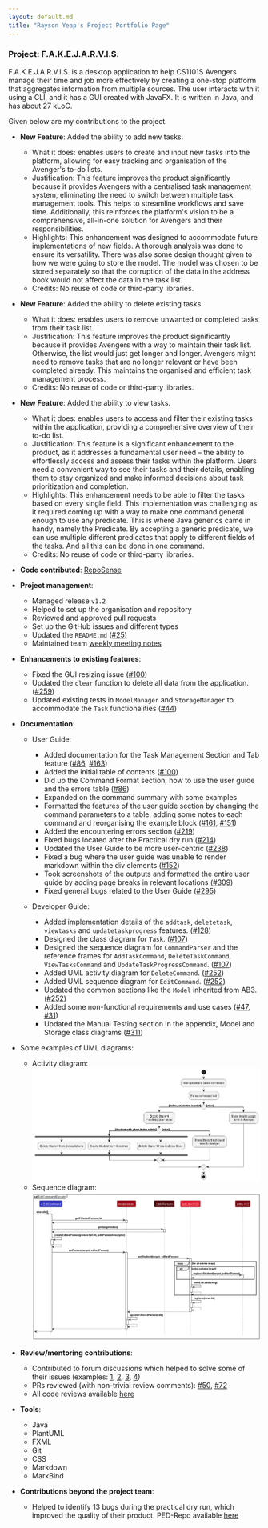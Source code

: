 ```yaml
---
layout: default.md
title: "Rayson Yeap's Project Portfolio Page"
---
```


### Project: F.A.K.E.J.A.R.V.I.S.

F.A.K.E.J.A.R.V.I.S. is a desktop application to help CS1101S Avengers manage their time and job more effectively by creating a one-stop platform that aggregates information from multiple sources. The user interacts with it using a CLI, and it has a GUI created with JavaFX. It is written in Java, and has about 27 kLoC.

Given below are my contributions to the project.

* **New Feature**: Added the ability to add new tasks.
    * What it does: enables users to create and input new tasks into the platform, allowing for easy tracking and organisation of the Avenger's to-do lists.
    * Justification: This feature improves the product significantly because it provides Avengers with a centralised task management system, eliminating the need to switch between multiple task management tools. This helps to streamline workflows and save time. Additionally, this reinforces the platform's vision to be a comprehensive, all-in-one solution for Avengers and their responsibilities.
    * Highlights: This enhancement was designed to accommodate future implementations of new fields. A thorough analysis was done to ensure its versatility. There was also some design thought given to how we were going to store the model. The model was chosen to be stored separately so that the corruption of the data in the address book would not affect the data in the task list.
    * Credits: No reuse of code or third-party libraries.


* **New Feature**: Added the ability to delete existing tasks.
    * What it does: enables users to remove unwanted or completed tasks from their task list.
    * Justification: This feature improves the product significantly because it provides Avengers with a way to maintain their task list. Otherwise, the list would just get longer and longer. Avengers might need to remove tasks that are no longer relevant or have been completed already. This maintains the organised and efficient task management process.
    * Credits: No reuse of code or third-party libraries.


* **New Feature**: Added the ability to view tasks.
    * What it does: enables users to access and filter their existing tasks within the application, providing a comprehensive overview of their to-do list.
    * Justification: This feature is a significant enhancement to the product, as it addresses a fundamental user need – the ability to effortlessly access and assess their tasks within the platform. Users need a convenient way to see their tasks and their details, enabling them to stay organized and make informed decisions about task prioritization and completion.
    * Highlights: This enhancement needs to be able to filter the tasks based on every single field. This implementation was challenging as it required coming up with a way to make one command general enough to use any predicate. This is where Java generics came in handy, namely the Predicate<Task>. By accepting a generic predicate, we can use multiple different predicates that apply to different fields of the tasks. And all this can be done in one command.
    * Credits: No reuse of code or third-party libraries.


* **Code contributed**: [RepoSense](https://nus-cs2103-ay2324s1.github.io/tp-dashboard/?search=respirayson&breakdown=true)


* **Project management**:
    * Managed release `v1.2`
    * Helped to set up the organisation and repository
    * Reviewed and approved pull requests
    * Set up the GitHub issues and different types
    * Updated the `README.md` ([#25](https://github.com/AY2324S1-CS2103T-T15-1/tp/pull/25))
    * Maintained team [weekly meeting notes](https://docs.google.com/document/d/1QKJGL88ciMlyb5MfS2XyThnuUBGdwFIULFgP9MLTFEA/edit)


* **Enhancements to existing features**:
    * Fixed the GUI resizing issue ([#100](https://github.com/AY2324S1-CS2103T-T15-1/tp/pull/100))
    * Updated the `clear` function to delete all data from the application. ([#259](https://github.com/AY2324S1-CS2103T-T15-1/tp/pull/259))
    * Updated existing tests in `ModelManager` and `StorageManager` to accommodate the `Task` functionalities ([#44](https://github.com/AY2324S1-CS2103T-T15-1/tp/pull/44))


* **Documentation**:
    * User Guide:
        * Added documentation for the Task Management Section and Tab feature ([#86](https://github.com/AY2324S1-CS2103T-T15-1/tp/pull/86), [#163](https://github.com/AY2324S1-CS2103T-T15-1/tp/pull/163))
        * Added the initial table of contents ([#100](https://github.com/AY2324S1-CS2103T-T15-1/tp/pull/100))
        * Did up the Command Format section, how to use the user guide and the errors table ([#86](https://github.com/AY2324S1-CS2103T-T15-1/tp/pull/86))
        * Expanded on the command summary with some examples
        * Formatted the features of the user guide section by changing the command parameters to a table, adding some notes to each command and reorganising the example block ([#161](https://github.com/AY2324S1-CS2103T-T15-1/tp/pull/161), [#151](https://github.com/AY2324S1-CS2103T-T15-1/tp/pull/151))
        * Added the encountering errors section ([#219](https://github.com/AY2324S1-CS2103T-T15-1/tp/pull/219))
        * Fixed bugs located after the Practical dry run ([#214](https://github.com/AY2324S1-CS2103T-T15-1/tp/pull/214))
        * Updated the User Guide to be more user-centric ([#238](https://github.com/AY2324S1-CS2103T-T15-1/tp/pull/238))
        * Fixed a bug where the user guide was unable to render markdown within the div elements ([#152](https://github.com/AY2324S1-CS2103T-T15-1/tp/pull/152))
        * Took screenshots of the outputs and formatted the entire user guide by adding page breaks in relevant locations ([#309](https://github.com/AY2324S1-CS2103T-T15-1/tp/pull/309))
        * Fixed general bugs related to the User Guide ([#295](https://github.com/AY2324S1-CS2103T-T15-1/tp/pull/295))

    * Developer Guide:
        * Added implementation details of the `addtask`, `deletetask`, `viewtasks` and `updatetaskprogress` features. ([#128](https://github.com/AY2324S1-CS2103T-T15-1/tp/pull/128))
        * Designed the class diagram for `Task`. ([#107](https://github.com/AY2324S1-CS2103T-T15-1/tp/pull/107))
        * Designed the sequence diagram for `CommandParser` and the reference frames for `AddTaskCommand`, `DeleteTaskCommand`, `ViewTasksCommand` and `UpdateTaskProgressCommand`. ([#107](https://github.com/AY2324S1-CS2103T-T15-1/tp/pull/107))
        * Added UML activity diagram for `DeleteCommand`. ([#252](https://github.com/AY2324S1-CS2103T-T15-1/tp/pull/252))
        * Added UML sequence diagram for `EditCommand`. ([#252](https://github.com/AY2324S1-CS2103T-T15-1/tp/pull/252))
        * Updated the common sections like the `Model` inherited from AB3. ([#252](https://github.com/AY2324S1-CS2103T-T15-1/tp/pull/252))
        * Added some non-functional requirements and use cases ([#47](https://github.com/AY2324S1-CS2103T-T15-1/tp/pull/47), [#31](https://github.com/AY2324S1-CS2103T-T15-1/tp/pull/31))
        * Updated the Manual Testing section in the appendix, Model and Storage class diagrams ([#311](https://github.com/AY2324S1-CS2103T-T15-1/tp/pull/311))


* Some examples of UML diagrams:
    * Activity diagram: ![Delete Activity Diagram](../images/DeleteStudentActivityDiagram.png)
    * Sequence diagram: ![Edit Sequence Diagram](../images/EditStudentSequenceDiagram.png)


* **Review/mentoring contributions**:
    * Contributed to forum discussions which helped to solve some of their issues (examples: [1](https://github.com/nus-cs2103-AY2324S1/forum/issues/50#issuecomment-1697613064), [2](https://github.com/nus-cs2103-AY2324S1/forum/issues/68#issuecomment-1702871519), [3](https://github.com/nus-cs2103-AY2324S1/forum/issues/146#issuecomment-1720759103), [4](https://github.com/nus-cs2103-AY2324S1/forum/issues/285#issuecomment-1774793066))
    * PRs reviewed (with non-trivial review comments): [#50](https://github.com/AY2324S1-CS2103T-T15-1/tp/pull/50), [#72](https://github.com/AY2324S1-CS2103T-T15-1/tp/pull/72)
    * All code reviews available [here](https://github.com/AY2324S1-CS2103T-T15-1/tp/pulls?q=is%3Apr+reviewed-by%3ARespirayson)


* **Tools**:
    * Java
    * PlantUML
    * FXML
    * Git
    * CSS
    * Markdown
    * MarkBind


* **Contributions beyond the project team**:
    * Helped to identify 13 bugs during the practical dry run, which improved the quality of their product. PED-Repo available [here](https://github.com/Respirayson/ped)
